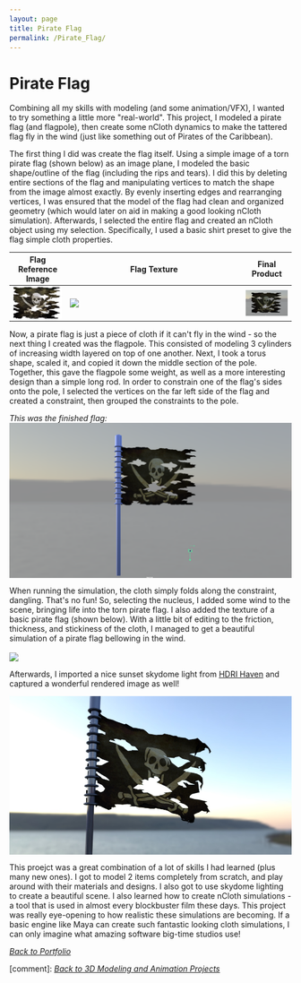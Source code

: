 ```yaml
---
layout: page
title: Pirate Flag
permalink: /Pirate_Flag/
---
```

# Pirate Flag

Combining all my skills with modeling (and some animation/VFX), I wanted to try something a little more "real-world". This project, I modeled a pirate flag (and flagpole), then create some nCloth dynamics to make the tattered flag fly in the wind (just like something out of Pirates of the Caribbean).

The first thing I did was create the flag itself. Using a simple image of a torn pirate flag (shown below) as an image plane, I modeled the basic shape/outline of the flag (including the rips and tears). I did this by deleting entire sections of the flag and manipulating vertices to match the shape from the image almost exactly. By evenly inserting edges and rearranging vertices, I was ensured that the model of the flag had clean and organized geometry (which would later on aid in making a good looking nCloth simulation). Afterwards, I selected the entire flag and created an nCloth object using my selection. Specifically, I used a basic shirt preset to give the flag simple cloth properties. 

|Flag Reference Image| Flag Texture | Final Product |
|-------|--------|---------|
| <img align="left" src="/assets/PirateFlagRefImage.png" style="width:275px;"> |  <img align="right" src="/assets/PirateFlagTexture.jpg" style="width:300px;"> | <img align="right" src="/assets/PirateFlagOnly.png" style="width:300px;"> |

Now, a pirate flag is just a piece of cloth if it can't fly in the wind - so the next thing I created was the flagpole. This consisted of modeling 3 cylinders of increasing width layered on top of one another. Next, I took a torus shape, scaled it, and copied it down the middle section of the pole. Together, this gave the flagpole some weight, as well as a more interesting design than a simple long rod. In order to constrain one of the flag's sides onto the pole, I selected the vertices on the far left side of the flag and created a constraint, then grouped the constraints to the pole. 

*This was the finished flag:*
<img align="center" src="/assets/PirateFlagMaya.png" style="width:100;">

When running the simulation, the cloth simply folds along the constraint, dangling. That's no fun! So, selecting the nucleus, I added some wind to the scene, bringing life into the torn pirate flag. I also added the texture of a basic pirate flag (shown below). With a little bit of editing to the friction, thickness, and stickiness of the cloth, I managed to get a beautiful simulation of a pirate flag bellowing in the wind. 

<img align="center" src="/assets/PirateFlag.gif" style="width:100;">

Afterwards, I imported a nice sunset skydome light from <a href="https://hdrihaven.com/">HDRI Haven</a> and captured a wonderful rendered image as well!

<img align="center" src="/assets/PirateFlagRender.jpg" style="width:100;">

This proejct was a great combination of a lot of skills I had learned (plus many new ones). I got to model 2 items completely from scratch, and play around with their materials and designs. I also got to use skydome lighting to create a beautiful scene. I also learned how to create nCloth simulations - a tool that is used in almost every blockbuster film these days. This project was really eye-opening to how realistic these simulations are becoming. If a basic engine like Maya can create such fantastic looking cloth simulations, I can only imagine what amazing software big-time studios use!

<a href="{{site.baseurl}}/portfolioPage.html">*Back to Portfolio*</a>

[comment]: [*Back to 3D Modeling and Animation Projects*]({{site.baseurl}}/Modeling_and_Animation/)